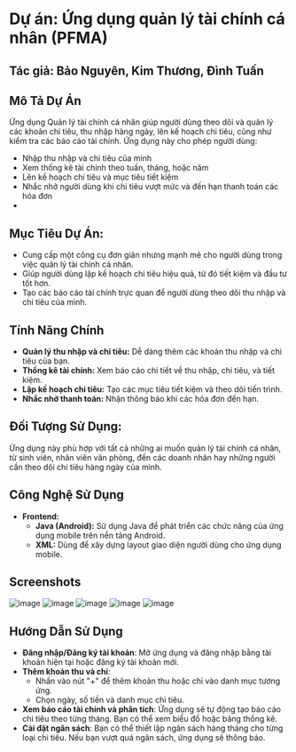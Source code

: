 # Dự án: Ứng dụng quản lý tài chính cá nhân (PFMA)
## Tác giả: Bảo Nguyên, Kim Thương, Đình Tuấn 

## Mô Tả Dự Án
Ứng dụng Quản lý tài chính cá nhân giúp người dùng theo dõi và quản lý các khoản chi tiêu, thu nhập hàng ngày, lên kế hoạch chi tiêu, cũng như kiểm tra các báo cáo tài chính. Ứng dụng này cho phép người dùng:
- Nhập thu nhập và chi tiêu của mình
- Xem thống kê tài chính theo tuần, tháng, hoặc năm
- Lên kế hoạch chi tiêu và mục tiêu tiết kiệm
- Nhắc nhở người dùng khi chi tiêu vượt mức và đến hạn thanh toán các hóa đơn
- 
## Mục Tiêu Dự Án:
- Cung cấp một công cụ đơn giản nhưng mạnh mẽ cho người dùng trong việc quản lý tài chính cá nhân.
- Giúp người dùng lập kế hoạch chi tiêu hiệu quả, từ đó tiết kiệm và đầu tư tốt hơn.
- Tạo các báo cáo tài chính trực quan để người dùng theo dõi thu nhập và chi tiêu của mình.

## Tính Năng Chính
- **Quản lý thu nhập và chi tiêu:** Dễ dàng thêm các khoản thu nhập và chi tiêu của bạn.
- **Thống kê tài chính:** Xem báo cáo chi tiết về thu nhập, chi tiêu, và tiết kiệm.
- **Lập kế hoạch chi tiêu:** Tạo các mục tiêu tiết kiệm và theo dõi tiến trình.
- **Nhắc nhở thanh toán:** Nhận thông báo khi các hóa đơn đến hạn.

## Đối Tượng Sử Dụng:
Ứng dụng này phù hợp với tất cả những ai muốn quản lý tài chính cá nhân, từ sinh viên, nhân viên văn phòng, đến các doanh nhân hay những người cần theo dõi chi tiêu hàng ngày của mình.

## Công Nghệ Sử Dụng
- **Frontend:**
  - **Java (Android):** Sử dụng Java để phát triển các chức năng của ứng dụng mobile trên nền tảng Android.
  - **XML:** Dùng để xây dựng layout giao diện người dùng cho ứng dụng mobile.

## Screenshots
![image](https://github.com/user-attachments/assets/b81337a6-eaa6-4a75-8dc9-0fd695fd26ac) ![image](https://github.com/user-attachments/assets/1dbd0675-338d-4e99-9196-abfa5018240a) ![image](https://github.com/user-attachments/assets/36a4f67c-7825-43d9-9f7b-3df013ce4ece) ![image](https://github.com/user-attachments/assets/a6eccc3e-db7a-4516-b40b-35d997b6306f) ![image](https://github.com/user-attachments/assets/7d462c21-7780-46fb-9fee-1b9538b4e4fe)

## Hướng Dẫn Sử Dụng
- **Đăng nhập/Đăng ký tài khoản**:
   Mở ứng dụng và đăng nhập bằng tài khoản hiện tại hoặc đăng ký tài khoản mới.
- **Thêm khoản thu và chi**:
   - Nhấn vào nút "+" để thêm khoản thu hoặc chi vào danh mục tương ứng.
   - Chọn ngày, số tiền và danh mục chi tiêu.
- **Xem báo cáo tài chính và phân tích**:
   Ứng dụng sẽ tự động tạo báo cáo chi tiêu theo từng tháng. Bạn có thể xem biểu đồ hoặc bảng thống kê.
- **Cài đặt ngân sách**:
   Bạn có thể thiết lập ngân sách hàng tháng cho từng loại chi tiêu. Nếu bạn vượt quá ngân sách, ứng dụng sẽ thông báo.





 




